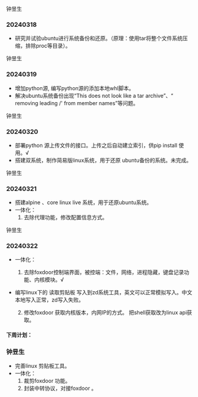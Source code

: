钟昱生
### 20240318
* 研究并试验ubuntu进行系统备份和还原。（原理：使用tar将整个文件系统压缩，排除proc等目录）。

钟昱生
### 20240319
* 增加python源, 编写python源的添加本地whl脚本。
* 解决ubuntu系统备份出现“This does not look like a tar archive”、“ removing leading /' from member names”等问题。

钟昱生

### 20240320

* 部署python 源上传文件的接口。上传之后自动建立索引，供pip install 使用。√
* 搭建双系统，制作简易版linux系统，用于还原 ubuntu备份的系统。未完成。

钟昱生

### 20240321

* 搭建alpine 、core linux live 系统，用于还原ubuntu系统。
* 一体化：
  1. 去除代理功能，修改配置信息方式。



钟昱生

### 20240322

* 一体化：
  
  1. 去除foxdoor控制端界面，被控端：文件，网络，进程隐藏，键盘记录功能、内核模块。√
  
* 编写linux下的 读取剪贴板 写入到zd系统工具，英文可以正常模拟写入。中文本地写入正常，zd写入失败。
     
     


  2. 修改foxdoor 获取内核版本，内网IP的方式。 把shell获取改为linux api获取。



#### 下周计划：
### 钟昱生
  * 完善linux 剪贴板工具。
  * 一体化：
    1. 裁剪foxdoor 功能。
    2. 封装中转协议，对接foxdoor 。
